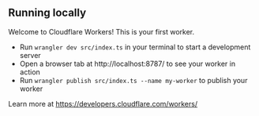 
## Running locally
  Welcome to Cloudflare Workers! This is your first worker.
 
  - Run `wrangler dev src/index.ts` in your terminal to start a development server
  - Open a browser tab at http://localhost:8787/ to see your worker in action
  - Run `wrangler publish src/index.ts --name my-worker` to publish your worker
 
  Learn more at https://developers.cloudflare.com/workers/
 